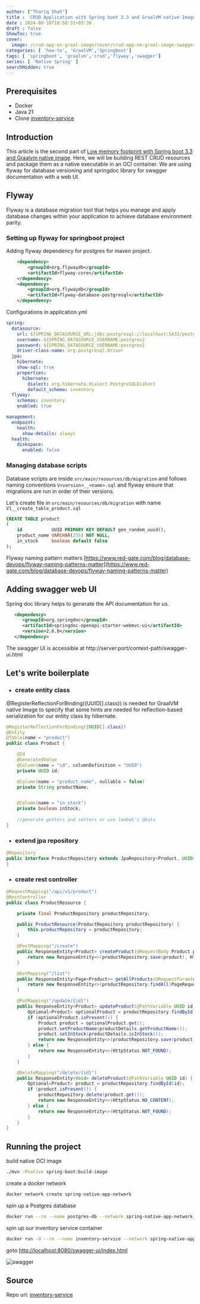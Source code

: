 ```yaml
---
author: ["Thariq Shah"]
title : 'CRUD Application with Spring boot 3.3 and GraalVM native Image'
date : 2024-08-18T18:58:31+05:30
draft : false
ShowToc: true
cover:
  image: /crud-app-on-graal-image/cover/crud-app-on-graal-image-swagger-cover.png
categories: [ 'how-to', 'GraalVM','Springboot']
tags: [ 'springboot', 'graalvm','crud','flyway','swagger']
series: [ 'Native Spring' ]
searchHidden: true
---
```


## Prerequisites

- Docker 
- Java 21
- Clone [inventory-service](https://github.com/thariqshah/inventory-service)

## Introduction

This article is the second part of [Low memory footprint with Spring boot 3.3 and Graalvm native image](sprinboot-3.3-on-graal-image.md).
Here, we will be building REST CRUD resources and package them as a native executable in an OCI container.
We are using flyway for database versioning and springdoc library for swagger documentation with a web UI.

## Flyway

Flyway is a database migration tool that helps you manage and apply database changes within your application
to achieve database environment parity.

### Setting up flyway for springboot project

Adding flyway dependency for postgres for maven project.

```xml
    <dependency>
        <groupId>org.flywaydb</groupId>
        <artifactId>flyway-core</artifactId>
    </dependency>
    <dependency>
        <groupId>org.flywaydb</groupId>
        <artifactId>flyway-database-postgresql</artifactId>
    </dependency>
```

Configurations in application.yml

```yaml
spring:
  datasource:
    url: ${SPRING_DATASOURCE_URL:jdbc:postgresql://localhost:5432/postgres}
    username: ${SPRING_DATASOURCE_USERNAME:postgres}
    password: ${SPRING_DATASOURCE_USERNAME:postgres}
    driver-class-name: org.postgresql.Driver
  jpa:
    hibernate:
    show-sql: true
    properties:
      hibernate:
        dialect: org.hibernate.dialect.PostgreSQLDialect
        default_schema: inventory
  flyway:
    schemas: inventory
    enabled: true

management:
  endpoint:
    health:
      show-details: always
  health:
    diskspace:
      enabled: false
```

### Managing database scripts

Database scripts are inside ```src/main/resources/db/migration``` and follows naming conventions
```V<version>__<name>.sql``` and flyway ensure that migrations are run in order of their versions.

Let's create file in  ```src/main/resources/db/migration``` with name ```V1__create_table_product.sql```

```sql
CREATE TABLE product
(
    id           UUID PRIMARY KEY DEFAULT gen_random_uuid(),
    product_name VARCHAR(255) NOT NULL,
    in_stock     boolean default false
);
```
Flyway naming pattern matters [https://www.red-gate.com/blog/database-devops/flyway-naming-patterns-matter](https://www.red-gate.com/blog/database-devops/flyway-naming-patterns-matter)

## Adding swagger web UI 

Spring doc library helps to generate the API documentation for us.

```xml
   <dependency>
      <groupId>org.springdoc</groupId>
      <artifactId>springdoc-openapi-starter-webmvc-ui</artifactId>
      <version>2.6.0</version>
   </dependency>
```
The swagger UI is accessible at http://server:port/context-path/swagger-ui.html

## Let's write boilerplate

- ### create entity class

@RegisterReflectionForBinding({UUID[].class}) is needed for GraalVM native Image to specify that some hints are needed for
reflection-based serialization for our entity class by hibernate.

```java
@RegisterReflectionForBinding({UUID[].class})
@Entity
@Table(name = "product")
public class Product {

    @Id
    @GeneratedValue
    @Column(name = "id", columnDefinition = "UUID")
    private UUID id;

    @Column(name = "product_name", nullable = false)
    private String productName;


    @Column(name = "in_stock")
    private boolean inStock;
    
    //generate getters and setters or use lombok's @Data
}
```

- ### extend jpa repository

```java
@Repository
public interface ProductRepository extends JpaRepository<Product, UUID> {
}
```

- ### create rest controller

```java
@RequestMapping("/api/v1/product")
@RestController
public class ProductResource {

    private final ProductRepository productRepository;

    public ProductResource(ProductRepository productRepository) {
        this.productRepository = productRepository;
    }

    @PostMapping("/create")
    public ResponseEntity<Product> createProduct(@RequestBody Product product) {
        return new ResponseEntity<>(productRepository.save(product), HttpStatus.CREATED);
    }

    @GetMapping("/list")
    public ResponseEntity<Page<Product>> getAllProducts(@RequestParam(defaultValue = "0") int pageNumber, @RequestParam(defaultValue = "10") int pageSize) {
        return new ResponseEntity<>(productRepository.findAll(PageRequest.of(pageNumber, pageSize)), HttpStatus.OK);
    }

    @PutMapping("/update/{id}")
    public ResponseEntity<Product> updateProduct(@PathVariable UUID id, @RequestBody Product productDetails) {
        Optional<Product> optionalProduct = productRepository.findById(id);
        if (optionalProduct.isPresent()) {
            Product product = optionalProduct.get();
            product.setProductName(productDetails.getProductName());
            product.setInStock(productDetails.isInStock());
            return new ResponseEntity<>(productRepository.save(product), HttpStatus.OK);
        } else {
            return new ResponseEntity<>(HttpStatus.NOT_FOUND);
        }
    }

    @DeleteMapping("/delete/{id}")
    public ResponseEntity<Void> deleteProduct(@PathVariable UUID id) {
        Optional<Product> product = productRepository.findById(id);
        if (product.isPresent()) {
            productRepository.delete(product.get());
            return new ResponseEntity<>(HttpStatus.NO_CONTENT);
        } else {
            return new ResponseEntity<>(HttpStatus.NOT_FOUND);
        }
    }
}
```

## Running the project

build native OCI image

```bash
./mvn -Pnative spring-boot:build-image
```

create a docker network 

```bash
docker network create spring-native-app-network
```

spin up a Postgres database

```bash
docker run --rm --name postgres-db --network spring-native-app-network -e POSTGRES_USER=postgres -e POSTGRES_PASSWORD=postgres -p 5432:5432 -d postgres:latest
```

spin up our inventory service container

```bash
docker run -d --rm --name inventory-service --network spring-native-app-network -e SPRING_DATASOURCE_URL=jdbc:postgresql://postgres-db:5432/postgres -e SPRING_DATASOURCE_USERNAME=postgres -e SPRING_DATASOURCE_PASSWORD=postgres -p 8080:8080 inventory-service:0.0.1-SNAPSHOT
```

goto [http://localhost:8080/swagger-ui/index.html](http://localhost:8080/swagger-ui/index.html)

![swagger](/crud-app-on-graal-image/crud-app-on-graal-image-swagger.JPG)


## Source

Repo url: [inventory-service](https://github.com/thariqshah/inventory-service/tree/fa77e702db21289de65c28a01d0c0fd3a2a1bd26)

